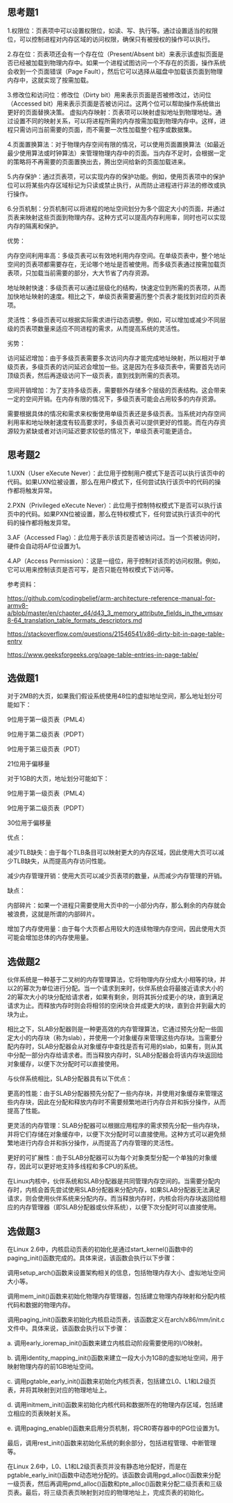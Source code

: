 ## 思考题1
1.权限位：页表项中可以设置权限位，如读、写、执行等。通过设置适当的权限位，可以控制进程对内存区域的访问权限，确保只有被授权的操作可以执行。

2.存在位：页表项还会有一个存在位（Present/Absent bit）来表示该虚拟页面是否已经被加载到物理内存中。如果一个进程试图访问一个不存在的页面，操作系统会收到一个页面错误（Page Fault），然后它可以选择从磁盘中加载该页面到物理内存中，这就实现了按需加载。

3.修改位和访问位：修改位（Dirty bit）用来表示页面是否被修改过，访问位（Accessed bit）用来表示页面是否被访问过。这两个位可以帮助操作系统做出更好的页面替换决策。
虚拟内存映射：页表项可以映射虚拟地址到物理地址。通过设置不同的映射关系，可以将进程所需的内存按需加载到物理内存中。这样，进程只需访问当前需要的页面，而不需要一次性加载整个程序或数据集。

4.页面置换算法：对于物理内存空间有限的情况，可以使用页面置换算法（如最近最少使用算法或时钟算法）来管理物理内存中的页面。当内存不足时，会根据一定的策略将不再需要的页面置换出去，腾出空间给新的页面加载进来。

5.内存保护：通过页表项，可以实现内存的保护功能。例如，使用页表项中的保护位可以将某些内存区域标记为只读或禁止执行，从而防止进程进行非法的修改或执行操作。

6.分页机制：分页机制可以将进程的地址空间划分为多个固定大小的页面，并通过页表来映射这些页面到物理内存。这种方式可以提高内存利用率，同时也可以实现内存的隔离和保护。

优势：

内存空间利用率高：多级页表可以有效地利用内存空间。在单级页表中，整个地址空间的页表项都需要存在，无论哪个地址是否被使用。而多级页表通过按需加载页表项，只加载当前需要的部分，大大节省了内存资源。

地址映射快速：多级页表可以通过层级化的结构，快速定位到所需的页表项，从而加快地址映射的速度。相比之下，单级页表需要遍历整个页表才能找到对应的页表项。

灵活性：多级页表可以根据实际需求进行动态调整。例如，可以增加或减少不同层级的页表项数量来适应不同进程的需求，从而提高系统的灵活性。

劣势：

访问延迟增加：由于多级页表需要多次访问内存才能完成地址映射，所以相对于单级页表，多级页表的访问延迟会增加一些。这是因为在多级页表中，需要首先访问顶级页表，然后再逐级访问下一级页表，直到找到所需的页表项。

空间开销增加：为了支持多级页表，需要额外存储多个层级的页表结构。这会带来一定的空间开销。在内存有限的情况下，多级页表可能会占用较多的内存资源。

需要根据具体的情况和需求来权衡使用单级页表还是多级页表。当系统对内存空间利用率和地址映射速度有较高要求时，多级页表可以提供更好的性能。而在内存资源较为紧缺或者对访问延迟要求较低的情况下，单级页表可能更适合。

## 思考题2
1.UXN（User eXecute Never）：此位用于控制用户模式下是否可以执行该页中的代码。如果UXN位被设置，那么在用户模式下，任何尝试执行该页中的代码的操作都将触发异常。

2.PXN（Privileged eXecute Never）：此位用于控制特权模式下是否可以执行该页中的代码。如果PXN位被设置，那么在特权模式下，任何尝试执行该页中的代码的操作都将触发异常。

3.AF（Accessed Flag）：此位用于表示该页是否被访问过。当一个页被访问时，硬件会自动将AF位设置为1。

4.AP（Access Permission）：这是一组位，用于控制对该页的访问权限。例如，它可以用来控制该页是否可写，是否只能在特权模式下访问等。

参考资料：

https://github.com/codingbelief/arm-architecture-reference-manual-for-armv8-a/blob/master/en/chapter_d4/d43_3_memory_attribute_fields_in_the_vmsav8-64_translation_table_formats_descriptors.md

https://stackoverflow.com/questions/21546541/x86-dirty-bit-in-page-table-entry

https://www.geeksforgeeks.org/page-table-entries-in-page-table/

## 选做题1
对于2MB的大页，如果我们假设系统使用48位的虚拟地址空间，那么地址划分可能如下：

9位用于第一级页表（PML4）

9位用于第二级页表（PDPT）

9位用于第三级页表（PDT）

21位用于偏移量

对于1GB的大页，地址划分可能如下：

9位用于第一级页表（PML4）

9位用于第二级页表（PDPT）

30位用于偏移量

优点：

减少TLB缺失：由于每个TLB条目可以映射更大的内存区域，因此使用大页可以减少TLB缺失，从而提高内存访问性能。

减少内存管理开销：使用大页可以减少页表项的数量，从而减少内存管理的开销。

缺点：

内部碎片：如果一个进程只需要使用大页中的一小部分内存，那么剩余的内存就会被浪费，这就是所谓的内部碎片。

增加了内存使用量：由于每个大页都占用较大的连续物理内存空间，因此使用大页可能会增加总体的内存使用量。

## 选做题2
伙伴系统是一种基于二叉树的内存管理算法，它将物理内存分成大小相等的块，并以2的幂次为单位进行分配。当一个请求到来时，伙伴系统会将最接近请求大小的2的幂次大小的块分配给请求者，如果有剩余，则将其拆分成更小的块，直到满足请求为止。而释放内存时则会将相邻的空闲块合并成更大的块，直到合并到最大的块为止。

相比之下，SLAB分配器则是一种更高效的内存管理算法，它通过预先分配一些固定大小的内存块（称为slab），并使用一个对象缓存来管理这些内存块。当需要分配内存时，SLAB分配器会从对象缓存中查找是否有可用的slab，如果有，则从其中分配一部分内存给请求者。而当释放内存时，SLAB分配器会将该内存块返回给对象缓存，以便下次分配时可以直接使用。

与伙伴系统相比，SLAB分配器具有以下优点：

更高的性能：由于SLAB分配器预先分配了一些内存块，并使用对象缓存来管理这些内存块，因此在分配和释放内存时不需要频繁地进行内存合并和拆分操作，从而提高了性能。

更灵活的内存管理：SLAB分配器可以根据应用程序的需求预先分配一些内存块，并将它们存储在对象缓存中，以便下次分配时可以直接使用。这种方式可以避免频繁地进行内存合并和拆分操作，从而提高了内存管理的灵活性。

更好的可扩展性：由于SLAB分配器可以为每个对象类型分配一个单独的对象缓存，因此可以更好地支持多线程和多CPU的系统。

在Linux内核中，伙伴系统和SLAB分配器是共同管理内存空间的。当需要分配内存时，内核会首先尝试使用SLAB分配器来分配内存，如果SLAB分配器无法满足请求，则会使用伙伴系统来分配内存。而当释放内存时，内核会将内存块返回给相应的内存管理器（即SLAB分配器或伙伴系统），以便下次分配时可以直接使用。

## 选做题3
在Linux 2.6中，内核启动页表的初始化是通过start_kernel()函数中的paging_init()函数完成的。具体来说，该函数会执行以下步骤：

调用setup_arch()函数来设置架构相关的信息，包括物理内存大小、虚拟地址空间大小等。

调用mem_init()函数来初始化物理内存管理器，包括建立物理内存映射和分配内核代码和数据的物理内存。

调用paging_init()函数来初始化内核启动页表，该函数定义在arch/x86/mm/init.c文件中。具体来说，该函数会执行以下步骤：

a. 调用early_ioremap_init()函数来建立内核启动阶段需要使用的I/O映射。

b. 调用identity_mapping_init()函数来建立一段大小为1GB的虚拟地址空间，用于映射物理内存的前1GB地址空间。

c. 调用pgtable_early_init()函数来初始化内核页表，包括建立L0、L1和L2级页表，并将其映射到对应的物理地址上。

d. 调用initmem_init()函数来初始化内核代码和数据所在的物理内存区域，包括建立相应的页表映射关系。

e. 调用paging_enable()函数来启用分页机制，将CR0寄存器中的PG位设置为1。

最后，调用rest_init()函数来初始化系统的剩余部分，包括进程管理、中断管理等。

在Linux 2.6中，L0、L1和L2级页表页并没有静态地分配好，而是在pgtable_early_init()函数中动态地分配的。该函数会调用pgd_alloc()函数来分配一级页表，然后再调用pmd_alloc()函数和pte_alloc()函数来分配二级页表和三级页表。最后，将三级页表页映射到对应的物理地址上，完成页表的初始化。
